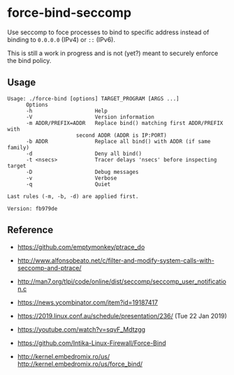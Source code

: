 force-bind-seccomp
==================

Use seccomp to foce processes to bind to specific address instead of binding to
`0.0.0.0` (IPv4) or `::` (IPv6).

This is still a work in progress and is not (yet?) meant to securely enforce the
bind policy.

Usage
-----

```
Usage: ./force-bind [options] TARGET_PROGRAM [ARGS ...]
      Options
      -h                    Help
      -V                    Version information
      -m ADDR/PREFIX=ADDR   Replace bind() matching first ADDR/PREFIX with
                      second ADDR (ADDR is IP:PORT)
      -b ADDR               Replace all bind() with ADDR (if same family)
      -d                    Deny all bind()
      -t <nsecs>            Tracer delays 'nsecs' before inspecting target
      -D                    Debug messages
      -v                    Verbose
      -q                    Quiet

Last rules (-m, -b, -d) are applied first.

Version: fb979de
```

Reference
---------

- https://github.com/emptymonkey/ptrace_do
- http://www.alfonsobeato.net/c/filter-and-modify-system-calls-with-seccomp-and-ptrace/

- http://man7.org/tlpi/code/online/dist/seccomp/seccomp_user_notification.c
- https://news.ycombinator.com/item?id=19187417
- https://2019.linux.conf.au/schedule/presentation/236/ (Tue 22 Jan 2019)
- https://youtube.com/watch?v=sqvF_Mdtzgg
- https://github.com/Intika-Linux-Firewall/Force-Bind
- http://kernel.embedromix.ro/us/ http://kernel.embedromix.ro/us/force_bind/
